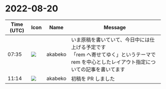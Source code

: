 # 2022-08-20

|Time (UTC)|Icon|Name|Message|
|---|---|---|---|
|07:35|![](https://avatars.slack-edge.com/2019-05-15/624511073651_25909952cd7a069ceed2_72.png)|akabeko|いま原稿を書いていて、今日中には仕上げる予定です<br>「rem へ寄せてゆく」というテーマで rem を中心としたレイアウト指定についての記事を書いてます|
|11:14|![](https://avatars.slack-edge.com/2019-05-15/624511073651_25909952cd7a069ceed2_72.png)|akabeko|初稿を PR しました|
